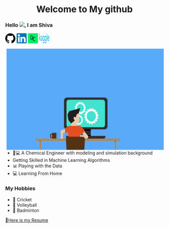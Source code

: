 <h1 align="center">Welcome to My github

### Hello <img src="https://media.giphy.com/media/hvRJCLFzcasrR4ia7z/giphy.gif" width="25px">, I am Shiva <br>

<p align="left">
  <a href="https://github.com/shivavaddagani"><img alt="GitHub" title="GitHub" height="32" width="32"
src="https://github.com/shivavaddagani/shivavaddagani/blob/master/images/github.png"></a>
  <a href="https://www.linkedin.com/in/shiva-vaddagani-84a95283/"><img alt="LinkedIn" title="LinkedIn" height="32" width="32" src="https://github.com/shivavaddagani/shivavaddagani/blob/master/images/linkedin.svg"></a>
  <a href="https://www.datacamp.com/profile/ShivaVaddagani"><img alt="DataCamp" title="DataCamp" height="32" width="32" src="https://github.com/shivavaddagani/shivavaddagani/blob/master/images/datacamp-sq.png"></a>
  <a href="https://www.kaggle.com/shivagoud6637"><img alt="Kaggle" title="Kaggle" height="32" width="32" src="https://github.com/shivavaddagani/shivavaddagani/blob/master/images/kaggle.png"></a>
</p>

<img align="right" alt="GIF" src="https://github.com/shivavaddagani/shivavaddagani/blob/master/OyGx.gif" width="500" height="320" />

- 🧪💻 A Chemical Engineer with modeling and simulation background
- Getting Skilled in Machine Learning Algorithms
- 📊 Playing with the Data
- 💻 Learning From Home

 ### My Hobbies
  
- 🏏 Cricket 
- 🏐 Volleyball 
- 🏸 Badminton

📝[Here is my Resume](https://drive.google.com/file/d/1W1FCYLgdql-8LIBtXrbNoWqiw2nT0gTV/view?usp=sharing)

